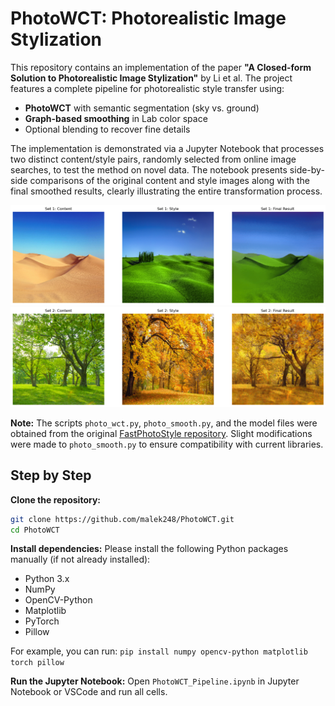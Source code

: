 # PhotoWCT: Photorealistic Image Stylization

This repository contains an implementation of the paper **"A Closed-form Solution to Photorealistic Image Stylization"** by Li et al. The project features a complete pipeline for photorealistic style transfer using:
- **PhotoWCT** with semantic segmentation (sky vs. ground)
- **Graph-based smoothing** in Lab color space
- Optional blending to recover fine details

The implementation is demonstrated via a Jupyter Notebook that processes two distinct content/style pairs, randomly selected from online image searches, to test the method on novel data. The notebook presents side-by-side comparisons of the original content and style images along with the final smoothed results, clearly illustrating the entire transformation process.

![Stylized Result 1](https://raw.githubusercontent.com/malek248/PhotoWCT/main/photos/results/results_1.png)
![Stylized Result 2](https://raw.githubusercontent.com/malek248/PhotoWCT/main/photos/results/results_2.png)


**Note:** The scripts `photo_wct.py`, `photo_smooth.py`, and the model files were obtained from the original [FastPhotoStyle repository](https://github.com/NVIDIA/FastPhotoStyle). Slight modifications were made to `photo_smooth.py` to ensure compatibility with current libraries.

## Step by Step

**Clone the repository:**
```bash
git clone https://github.com/malek248/PhotoWCT.git
cd PhotoWCT
```

**Install dependencies:**
Please install the following Python packages manually (if not already installed):

- Python 3.x
- NumPy
- OpenCV-Python
- Matplotlib
- PyTorch
- Pillow

For example, you can run:
`pip install numpy opencv-python matplotlib torch pillow`

**Run the Jupyter Notebook:**
Open `PhotoWCT_Pipeline.ipynb` in Jupyter Notebook or VSCode and run all cells.


